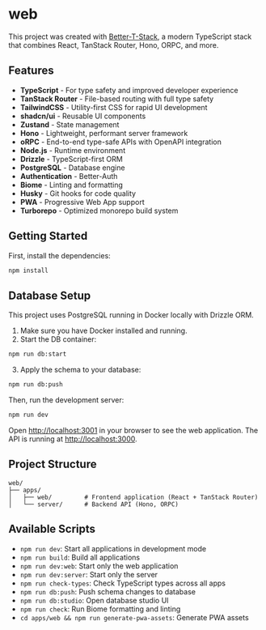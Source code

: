 # web

This project was created with [Better-T-Stack](https://github.com/AmanVarshney01/create-better-t-stack), a modern TypeScript stack that combines React, TanStack Router, Hono, ORPC, and more.

## Features

- **TypeScript** - For type safety and improved developer experience
- **TanStack Router** - File-based routing with full type safety
- **TailwindCSS** - Utility-first CSS for rapid UI development
- **shadcn/ui** - Reusable UI components
- **Zustand** - State management
- **Hono** - Lightweight, performant server framework
- **oRPC** - End-to-end type-safe APIs with OpenAPI integration
- **Node.js** - Runtime environment
- **Drizzle** - TypeScript-first ORM
- **PostgreSQL** - Database engine
- **Authentication** - Better-Auth
- **Biome** - Linting and formatting
- **Husky** - Git hooks for code quality
- **PWA** - Progressive Web App support
- **Turborepo** - Optimized monorepo build system

## Getting Started

First, install the dependencies:

```bash
npm install
```
## Database Setup

This project uses PostgreSQL running in Docker locally with Drizzle ORM.

1. Make sure you have Docker installed and running.
2. Start the DB container:
```bash
npm run db:start
```

3. Apply the schema to your database:
```bash
npm run db:push
```


Then, run the development server:

```bash
npm run dev
```

Open [http://localhost:3001](http://localhost:3001) in your browser to see the web application.
The API is running at [http://localhost:3000](http://localhost:3000).







## Project Structure

```
web/
├── apps/
│   ├── web/         # Frontend application (React + TanStack Router)
│   └── server/      # Backend API (Hono, ORPC)
```

## Available Scripts

- `npm run dev`: Start all applications in development mode
- `npm run build`: Build all applications
- `npm run dev:web`: Start only the web application
- `npm run dev:server`: Start only the server
- `npm run check-types`: Check TypeScript types across all apps
- `npm run db:push`: Push schema changes to database
- `npm run db:studio`: Open database studio UI
- `npm run check`: Run Biome formatting and linting
- `cd apps/web && npm run generate-pwa-assets`: Generate PWA assets
